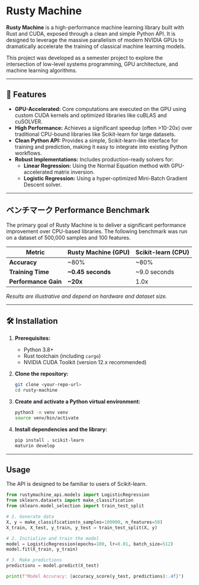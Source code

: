 # Rusty Machine

**Rusty Machine** is a high-performance machine learning library built with Rust and CUDA, exposed through a clean and simple Python API. It is designed to leverage the massive parallelism of modern NVIDIA GPUs to dramatically accelerate the training of classical machine learning models.

This project was developed as a semester project to explore the intersection of low-level systems programming, GPU architecture, and machine learning algorithms.

---

## 🚀 Features

* **GPU-Accelerated:** Core computations are executed on the GPU using custom CUDA kernels and optimized libraries like cuBLAS and cuSOLVER.
* **High Performance:** Achieves a significant speedup (often >10-20x) over traditional CPU-bound libraries like Scikit-learn for large datasets.
* **Clean Python API:** Provides a simple, Scikit-learn-like interface for training and prediction, making it easy to integrate into existing Python workflows.
* **Robust Implementations:** Includes production-ready solvers for:
    * **Linear Regression:** Using the Normal Equation method with GPU-accelerated matrix inversion.
    * **Logistic Regression:** Using a hyper-optimized Mini-Batch Gradient Descent solver.

---

## ベンチマーク Performance Benchmark

The primary goal of Rusty Machine is to deliver a significant performance improvement over CPU-based libraries. The following benchmark was run on a dataset of 500,000 samples and 100 features.

| Metric              | Rusty Machine (GPU) | Scikit-learn (CPU) |
| ------------------- | ------------------- | ------------------ |
| **Accuracy** | ~80%                | ~80%               |
| **Training Time** | **~0.45 seconds** | ~9.0 seconds       |
| **Performance Gain**| **~20x** | 1.0x               |

*Results are illustrative and depend on hardware and dataset size.*

---

## 🛠️ Installation

1.  **Prerequisites:**
    * Python 3.8+
    * Rust toolchain (including `cargo`)
    * NVIDIA CUDA Toolkit (version 12.x recommended)

2.  **Clone the repository:**
    ```bash
    git clone <your-repo-url>
    cd rusty-machine
    ```

3.  **Create and activate a Python virtual environment:**
    ```bash
    python3 -m venv venv
    source venv/bin/activate
    ```

4.  **Install dependencies and the library:**
    ```bash
    pip install . scikit-learn
    maturin develop
    ```

---

## Usage

The API is designed to be familiar to users of Scikit-learn.

```python
from rustymachine_api.models import LogisticRegression
from sklearn.datasets import make_classification
from sklearn.model_selection import train_test_split

# 1. Generate data
X, y = make_classification(n_samples=100000, n_features=50)
X_train, X_test, y_train, y_test = train_test_split(X, y)

# 2. Initialize and train the model
model = LogisticRegression(epochs=100, lr=0.01, batch_size=512)
model.fit(X_train, y_train)

# 3. Make predictions
predictions = model.predict(X_test)

print(f"Model Accuracy: {accuracy_score(y_test, predictions):.4f}")